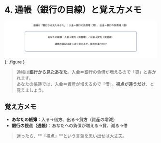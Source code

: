 # 4. 通帳（銀行の目線）と覚え方メモ

![通帳の見え方（銀行の立場）](../assets/img/ch05/passbook_view.svg){: .figure }

> 通帳は<strong>銀行から見たあなた</strong>。入金＝銀行の負債が増えるので「貸」と書かれます。<br>
> あなたの帳簿では、入金＝資産が増えるので「借」。**視点が違うだけ**、と覚えましょう。

## 覚え方メモ

- **あなたの帳簿**：入る→借方、出る→貸方（資産の増減）
- **銀行の視点（通帳）**：あなたへの負債が増える→貸、減る→借

> 迷ったら、**「視点」**という言葉を思い出せば大丈夫。
